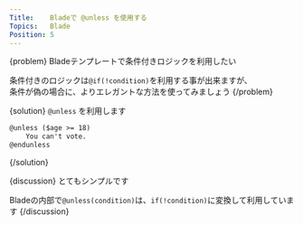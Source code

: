 ```yaml
---
Title:    Bladeで @unless を使用する
Topics:   Blade
Position: 5
---
```


{problem}
Bladeテンプレートで条件付きロジックを利用したい

条件付きのロジックは`@if(!condition)`を利用する事が出来ますが、  
条件が偽の場合に、よりエレガントな方法を使ってみましょう
{/problem}

{solution}
`@unless` を利用します

```html
@unless ($age >= 18)
    You can't vote.
@endunless
```
{/solution}

{discussion}
とてもシンプルです

Bladeの内部で`@unless(condition)`は、`if(!condition)`に変換して利用しています
{/discussion}
